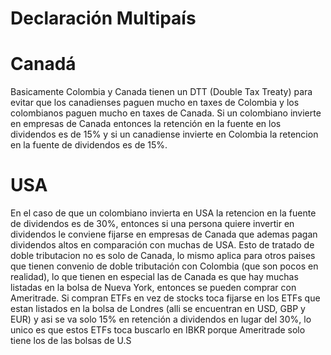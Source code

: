 # Declaración Multipaís

# Canadá

Basicamente Colombia y Canada tienen un DTT (Double Tax Treaty) para evitar que los canadienses paguen mucho en taxes de Colombia y los colombianos paguen mucho en taxes de Canada. Si un colombiano invierte en empresas de Canada entonces la retención en la fuente en los dividendos es de 15% y si un canadiense invierte en Colombia la retencion en la fuente de dividendos es de 15%.

# USA

En el caso de que un colombiano invierta en USA la retencion en la fuente de dividendos es de 30%, entonces si una persona quiere invertir en dividendos le conviene fijarse en empresas de Canada que ademas pagan dividendos altos en comparación con muchas de USA.
Esto de tratado de doble tributacion no es solo de Canada, lo mismo aplica para otros paises que tienen convenio de doble tributación con Colombia (que son pocos en realidad), lo que tienen en especial las de Canada es que hay muchas listadas en la bolsa de Nueva York, entonces se pueden comprar con Ameritrade.
Si compran ETFs en vez de stocks toca fijarse en los ETFs que estan listados en la bolsa de Londres (alli se encuentran en USD, GBP y EUR) y asi se va solo 15% en retención a dividendos en lugar del 30%, lo unico es que estos ETFs toca buscarlo en IBKR porque Ameritrade solo tiene los de las bolsas de U.S